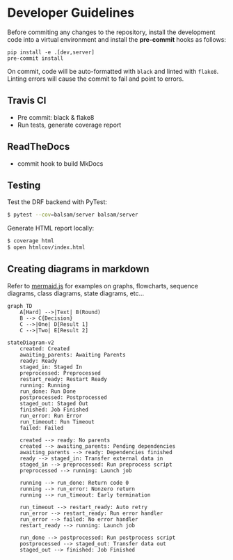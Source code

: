 # Developer Guidelines

Before commiting any changes to the repository, install the development code into a 
virtual environment and install the **pre-commit** hooks as follows:

```py3
pip install -e .[dev,server]
pre-commit install
```

On commit, code will be auto-formatted with `black` and linted with `flake8`.
Linting errors will cause the commit to fail and point to errors.

## Travis CI
- Pre commit: black & flake8
- Run tests, generate coverage report

## ReadTheDocs
- commit hook to build MkDocs

## Testing

Test the DRF backend with PyTest:
```bash
$ pytest --cov=balsam/server balsam/server
```

Generate HTML report locally:
```bash
$ coverage html
$ open htmlcov/index.html
```

## Creating diagrams in markdown
Refer to [mermaid.js](https://mermaid-js.github.io/mermaid/#/) for examples on graphs, flowcharts, sequence diagrams, class diagrams, state diagrams, etc...

```mermaid
graph TD
    A[Hard] -->|Text| B(Round)
    B --> C{Decision}
    C -->|One| D[Result 1]
    C -->|Two| E[Result 2]
```

```mermaid
stateDiagram-v2
    created: Created
    awaiting_parents: Awaiting Parents
    ready: Ready
    staged_in: Staged In
    preprocessed: Preprocessed
    restart_ready: Restart Ready
    running: Running
    run_done: Run Done
    postprocessed: Postprocessed
    staged_out: Staged Out
    finished: Job Finished
    run_error: Run Error
    run_timeout: Run Timeout
    failed: Failed

    created --> ready: No parents
    created --> awaiting_parents: Pending dependencies
    awaiting_parents --> ready: Dependencies finished
    ready --> staged_in: Transfer external data in
    staged_in --> preprocessed: Run preprocess script
    preprocessed --> running: Launch job

    running --> run_done: Return code 0
    running --> run_error: Nonzero return
    running --> run_timeout: Early termination

    run_timeout --> restart_ready: Auto retry
    run_error --> restart_ready: Run error handler
    run_error --> failed: No error handler
    restart_ready --> running: Launch job

    run_done --> postprocessed: Run postprocess script
    postprocessed --> staged_out: Transfer data out
    staged_out --> finished: Job Finished
```
